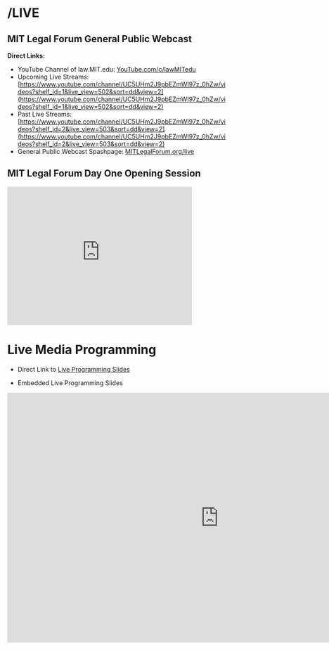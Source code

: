 # /LIVE

## MIT Legal Forum General Public Webcast

**Direct Links:**

* YouTube Channel of law.MIT.edu: [YouTube.com/c/lawMITedu](http://www.youtube.com/c/lawMITedu)
* Upcoming Live Streams: [https://www.youtube.com/channel/UC5UHm2J9pbEZmWl97z_0hZw/videos?shelf_id=1&live_view=502&sort=dd&view=2](https://www.youtube.com/channel/UC5UHm2J9pbEZmWl97z_0hZw/videos?shelf_id=1&live_view=502&sort=dd&view=2)
* Past Live Streams: [https://www.youtube.com/channel/UC5UHm2J9pbEZmWl97z_0hZw/videos?shelf_id=2&live_view=503&sort=dd&view=2](https://www.youtube.com/channel/UC5UHm2J9pbEZmWl97z_0hZw/videos?shelf_id=2&live_view=503&sort=dd&view=2)
* General Public Webcast Spashpage: [MITLegalForum.org/live](http://mitlegalforum.org/live)

## MIT Legal Forum Day One Opening Session

<iframe width="420" height="315" src="http://www.youtube.com/embed/ipMXgkIklnc" frameborder="0" allowfullscreen></iframe>

# Live Media Programming

* Direct Link to [Live Programming Slides](https://docs.google.com/presentation/d/e/2PACX-1vS3eCd6GAVi6VQmvR31S50CjW4vF6oku_61jHP1Y0xaCqdrerptJqLQi3qbvmUMCR6cz-NrOVcamzqe/pub?start=false&loop=false&delayms=3000)

* Embedded Live Programming Slides
<iframe src="https://docs.google.com/presentation/d/e/2PACX-1vS3eCd6GAVi6VQmvR31S50CjW4vF6oku_61jHP1Y0xaCqdrerptJqLQi3qbvmUMCR6cz-NrOVcamzqe/embed?start=false&loop=false&delayms=3000" frameborder="0" width="960" height="569" allowfullscreen="true" mozallowfullscreen="true" webkitallowfullscreen="true"></iframe>
